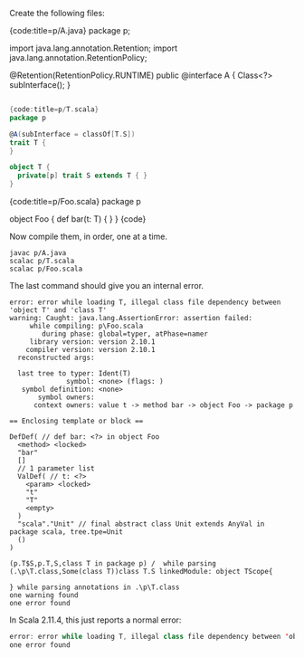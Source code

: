 Create the following files:

{code:title=p/A.java}
package p;

import java.lang.annotation.Retention;
import java.lang.annotation.RetentionPolicy;

@Retention(RetentionPolicy.RUNTIME)
public @interface A {
    Class<?> subInterface();
}
```scala

{code:title=p/T.scala}
package p

@A(subInterface = classOf[T.S])
trait T {
}

object T {
  private[p] trait S extends T { }
}
```

{code:title=p/Foo.scala}
package p

object Foo {
  def bar(t: T) { }
}
{code}

Now compile them, in order, one at a time.

```
javac p/A.java
scalac p/T.scala
scalac p/Foo.scala
```

The last command should give you an internal error.

```
error: error while loading T, illegal class file dependency between 'object T' and 'class T'
warning: Caught: java.lang.AssertionError: assertion failed:
     while compiling: p\Foo.scala
        during phase: global=typer, atPhase=namer
     library version: version 2.10.1
    compiler version: version 2.10.1
  reconstructed args:

  last tree to typer: Ident(T)
              symbol: <none> (flags: )
   symbol definition: <none>
       symbol owners:
      context owners: value t -> method bar -> object Foo -> package p

== Enclosing template or block ==

DefDef( // def bar: <?> in object Foo
  <method> <locked>
  "bar"
  []
  // 1 parameter list
  ValDef( // t: <?>
    <param> <locked>
    "t"
    "T"
    <empty>
  )
  "scala"."Unit" // final abstract class Unit extends AnyVal in package scala, tree.tpe=Unit
  ()
)

(p.T$S,p.T,S,class T in package p) /  while parsing (.\p\T.class,Some(class T))class T.S linkedModule: object TScope{

} while parsing annotations in .\p\T.class
one warning found
one error found
```
In Scala 2.11.4, this just reports a normal error:

```scala
error: error while loading T, illegal class file dependency between 'object T' and 'class T'
one error found
```
